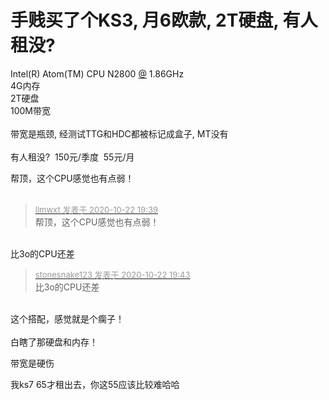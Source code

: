# 手贱买了个KS3, 月6欧款, 2T硬盘, 有人租没?


Intel(R) Atom(TM) CPU N2800 <a href="https://www.hostloc.com/home.php?mod=space&amp;uid=175" target="_blank">@</a> 1.86GHz&nbsp;&nbsp;<br />
4G内存<br />
2T硬盘<br />
100M带宽<br />
<br />
带宽是瓶颈, 经测试TTG和HDC都被标记成盒子, MT没有<br />
<br />
有人租没?&nbsp;&nbsp;150元/季度&nbsp;&nbsp;55元/月

帮顶，这个CPU感觉也有点弱！<br />
<br />
<img src="static/image/smiley/default/lol.gif" smilieid="12" border="0" alt="" /><img src="static/image/smiley/default/lol.gif" smilieid="12" border="0" alt="" /><img src="static/image/smiley/default/lol.gif" smilieid="12" border="0" alt="" />

<div class="quote"><blockquote><font size="2"><a href="https://www.hostloc.com/forum.php?mod=redirect&amp;goto=findpost&amp;pid=9337632&amp;ptid=757318" target="_blank"><font color="#999999">llmwxt 发表于 2020-10-22 19:39</font></a></font><br />
帮顶，这个CPU感觉也有点弱！</blockquote></div><br />
比3o的CPU还差

<div class="quote"><blockquote><font size="2"><a href="https://www.hostloc.com/forum.php?mod=redirect&amp;goto=findpost&amp;pid=9337654&amp;ptid=757318" target="_blank"><font color="#999999">stonesnake123 发表于 2020-10-22 19:43</font></a></font><br />
比3o的CPU还差</blockquote></div><br />
这个搭配，感觉就是个瘸子！<br />
<br />
白瞎了那硬盘和内存！

带宽是硬伤

我ks7 65才租出去，你这55应该比较难哈哈
